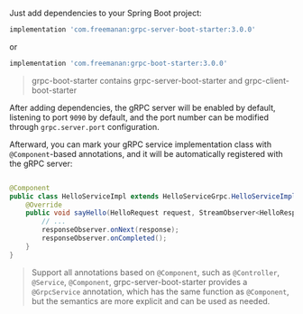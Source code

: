 Just add dependencies to your Spring Boot project:

```groovy
implementation 'com.freemanan:grpc-server-boot-starter:3.0.0'
```

or

```groovy
implementation 'com.freemanan:grpc-boot-starter:3.0.0'
```

> grpc-boot-starter contains grpc-server-boot-starter and grpc-client-boot-starter

After adding dependencies, the gRPC server will be enabled by default, listening to port `9090` by default, and the port
number can be modified through `grpc.server.port` configuration.

Afterward, you can mark your gRPC service implementation class with `@Component`-based annotations, and it will be
automatically registered with the gRPC server:

```java

@Component
public class HelloServiceImpl extends HelloServiceGrpc.HelloServiceImplBase {
    @Override
    public void sayHello(HelloRequest request, StreamObserver<HelloResponse> responseObserver) {
        // ...
        responseObserver.onNext(response);
        responseObserver.onCompleted();
    }
}
```

> Support all annotations based on `@Component`, such as `@Controller`, `@Service`, `@Component`,
> grpc-server-boot-starter provides a `@GrpcService` annotation, which has the same function as `@Component`, but the
> semantics are more explicit and can be used as needed.
